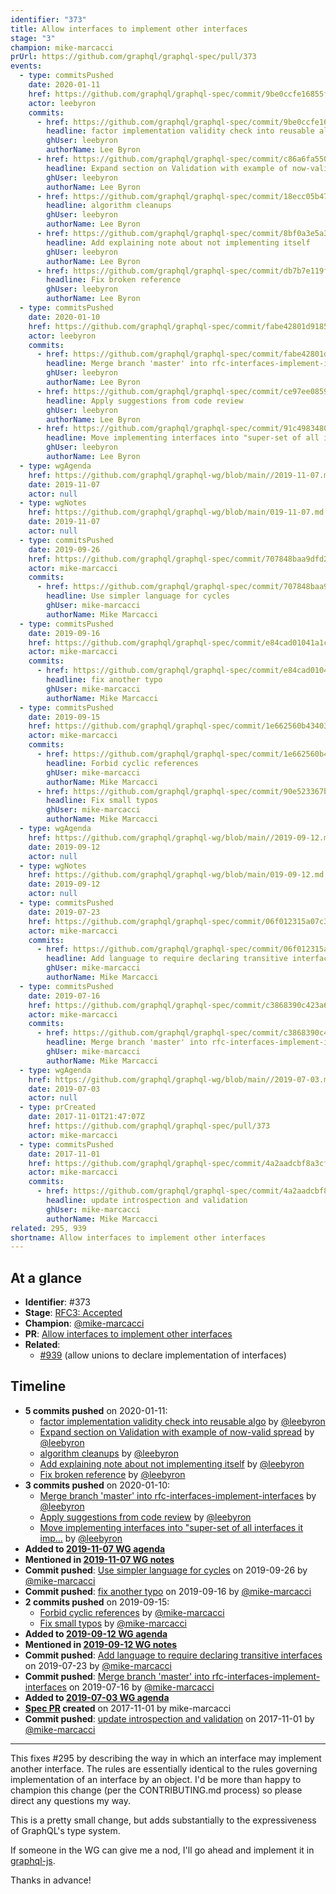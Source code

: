 ```yaml
---
identifier: "373"
title: Allow interfaces to implement other interfaces
stage: "3"
champion: mike-marcacci
prUrl: https://github.com/graphql/graphql-spec/pull/373
events:
  - type: commitsPushed
    date: 2020-01-11
    href: https://github.com/graphql/graphql-spec/commit/9be0ccfe16855fee3f78863df11c4814f4db6d03
    actor: leebyron
    commits:
      - href: https://github.com/graphql/graphql-spec/commit/9be0ccfe16855fee3f78863df11c4814f4db6d03
        headline: factor implementation validity check into reusable algo
        ghUser: leebyron
        authorName: Lee Byron
      - href: https://github.com/graphql/graphql-spec/commit/c86a6fa5500f8682d4fc63b83f9a0d8964ab8493
        headline: Expand section on Validation with example of now-valid spread
        ghUser: leebyron
        authorName: Lee Byron
      - href: https://github.com/graphql/graphql-spec/commit/18ecc05b47815e167567ce72a80c1def6e1de84f
        headline: algorithm cleanups
        ghUser: leebyron
        authorName: Lee Byron
      - href: https://github.com/graphql/graphql-spec/commit/8bf0a3e5a3cb530275bef296f543e023943d6166
        headline: Add explaining note about not implementing itself
        ghUser: leebyron
        authorName: Lee Byron
      - href: https://github.com/graphql/graphql-spec/commit/db7b7e119f8f23b3033ec70da482f2894f045f3f
        headline: Fix broken reference
        ghUser: leebyron
        authorName: Lee Byron
  - type: commitsPushed
    date: 2020-01-10
    href: https://github.com/graphql/graphql-spec/commit/fabe42801d91855aba742933ca29bd34df1d1166
    actor: leebyron
    commits:
      - href: https://github.com/graphql/graphql-spec/commit/fabe42801d91855aba742933ca29bd34df1d1166
        headline: Merge branch 'master' into rfc-interfaces-implement-interfaces
        ghUser: leebyron
        authorName: Lee Byron
      - href: https://github.com/graphql/graphql-spec/commit/ce97ee085945256eed87c9a08891e6e85f14a4a5
        headline: Apply suggestions from code review
        ghUser: leebyron
        authorName: Lee Byron
      - href: https://github.com/graphql/graphql-spec/commit/91c498348015d158d097f0d15a86b963f95f7724
        headline: Move implementing interfaces into "super-set of all interfaces it imp…
        ghUser: leebyron
        authorName: Lee Byron
  - type: wgAgenda
    href: https://github.com/graphql/graphql-wg/blob/main//2019-11-07.md
    date: 2019-11-07
    actor: null
  - type: wgNotes
    href: https://github.com/graphql/graphql-wg/blob/main/019-11-07.md
    date: 2019-11-07
    actor: null
  - type: commitsPushed
    date: 2019-09-26
    href: https://github.com/graphql/graphql-spec/commit/707848baa9dfd25f0de4a53f52fcb704e7fc9483
    actor: mike-marcacci
    commits:
      - href: https://github.com/graphql/graphql-spec/commit/707848baa9dfd25f0de4a53f52fcb704e7fc9483
        headline: Use simpler language for cycles
        ghUser: mike-marcacci
        authorName: Mike Marcacci
  - type: commitsPushed
    date: 2019-09-16
    href: https://github.com/graphql/graphql-spec/commit/e84cad01041a1c58f5b46f46cbf1128288a24bb2
    actor: mike-marcacci
    commits:
      - href: https://github.com/graphql/graphql-spec/commit/e84cad01041a1c58f5b46f46cbf1128288a24bb2
        headline: fix another typo
        ghUser: mike-marcacci
        authorName: Mike Marcacci
  - type: commitsPushed
    date: 2019-09-15
    href: https://github.com/graphql/graphql-spec/commit/1e662560b434035d1543b7133177ab8e5ec3de35
    actor: mike-marcacci
    commits:
      - href: https://github.com/graphql/graphql-spec/commit/1e662560b434035d1543b7133177ab8e5ec3de35
        headline: Forbid cyclic references
        ghUser: mike-marcacci
        authorName: Mike Marcacci
      - href: https://github.com/graphql/graphql-spec/commit/90e523367befa0adf50f1031ceb7f40377a1e7db
        headline: Fix small typos
        ghUser: mike-marcacci
        authorName: Mike Marcacci
  - type: wgAgenda
    href: https://github.com/graphql/graphql-wg/blob/main//2019-09-12.md
    date: 2019-09-12
    actor: null
  - type: wgNotes
    href: https://github.com/graphql/graphql-wg/blob/main/019-09-12.md
    date: 2019-09-12
    actor: null
  - type: commitsPushed
    date: 2019-07-23
    href: https://github.com/graphql/graphql-spec/commit/06f012315a07c3c0c1cc3143d56f45c36e74d11d
    actor: mike-marcacci
    commits:
      - href: https://github.com/graphql/graphql-spec/commit/06f012315a07c3c0c1cc3143d56f45c36e74d11d
        headline: Add language to require declaring transitive interfaces
        ghUser: mike-marcacci
        authorName: Mike Marcacci
  - type: commitsPushed
    date: 2019-07-16
    href: https://github.com/graphql/graphql-spec/commit/c3868390c423a6df8523e04999f0803723c08d0c
    actor: mike-marcacci
    commits:
      - href: https://github.com/graphql/graphql-spec/commit/c3868390c423a6df8523e04999f0803723c08d0c
        headline: Merge branch 'master' into rfc-interfaces-implement-interfaces
        ghUser: mike-marcacci
        authorName: Mike Marcacci
  - type: wgAgenda
    href: https://github.com/graphql/graphql-wg/blob/main//2019-07-03.md
    date: 2019-07-03
    actor: null
  - type: prCreated
    date: 2017-11-01T21:47:07Z
    href: https://github.com/graphql/graphql-spec/pull/373
    actor: mike-marcacci
  - type: commitsPushed
    date: 2017-11-01
    href: https://github.com/graphql/graphql-spec/commit/4a2aadcbf8a3cf762bd8ed161c41fc36a79bd4e3
    actor: mike-marcacci
    commits:
      - href: https://github.com/graphql/graphql-spec/commit/4a2aadcbf8a3cf762bd8ed161c41fc36a79bd4e3
        headline: update introspection and validation
        ghUser: mike-marcacci
        authorName: Mike Marcacci
related: 295, 939
shortname: Allow interfaces to implement other interfaces
---
```


## At a glance

- **Identifier**: #373
- **Stage**: [RFC3: Accepted](https://github.com/graphql/graphql-spec/blob/main/CONTRIBUTING.md#stage-3-accepted)
- **Champion**: [@mike-marcacci](https://github.com/mike-marcacci)
- **PR**: [Allow interfaces to implement other interfaces](https://github.com/graphql/graphql-spec/pull/373)
- **Related**:
  - [#939](/rfcs/939 "allow unions to declare implementation of interfaces / RFC1") (allow unions to declare implementation of interfaces)

<!-- BEGIN_CUSTOM_TEXT -->



<!-- END_CUSTOM_TEXT -->

## Timeline

- **5 commits pushed** on 2020-01-11:
  - [factor implementation validity check into reusable algo](https://github.com/graphql/graphql-spec/commit/9be0ccfe16855fee3f78863df11c4814f4db6d03) by [@leebyron](https://github.com/leebyron)
  - [Expand section on Validation with example of now-valid spread](https://github.com/graphql/graphql-spec/commit/c86a6fa5500f8682d4fc63b83f9a0d8964ab8493) by [@leebyron](https://github.com/leebyron)
  - [algorithm cleanups](https://github.com/graphql/graphql-spec/commit/18ecc05b47815e167567ce72a80c1def6e1de84f) by [@leebyron](https://github.com/leebyron)
  - [Add explaining note about not implementing itself](https://github.com/graphql/graphql-spec/commit/8bf0a3e5a3cb530275bef296f543e023943d6166) by [@leebyron](https://github.com/leebyron)
  - [Fix broken reference](https://github.com/graphql/graphql-spec/commit/db7b7e119f8f23b3033ec70da482f2894f045f3f) by [@leebyron](https://github.com/leebyron)
- **3 commits pushed** on 2020-01-10:
  - [Merge branch 'master' into rfc-interfaces-implement-interfaces](https://github.com/graphql/graphql-spec/commit/fabe42801d91855aba742933ca29bd34df1d1166) by [@leebyron](https://github.com/leebyron)
  - [Apply suggestions from code review](https://github.com/graphql/graphql-spec/commit/ce97ee085945256eed87c9a08891e6e85f14a4a5) by [@leebyron](https://github.com/leebyron)
  - [Move implementing interfaces into "super-set of all interfaces it imp…](https://github.com/graphql/graphql-spec/commit/91c498348015d158d097f0d15a86b963f95f7724) by [@leebyron](https://github.com/leebyron)
- **Added to [2019-11-07 WG agenda](https://github.com/graphql/graphql-wg/blob/main//2019-11-07.md)**
- **Mentioned in [2019-11-07 WG notes](https://github.com/graphql/graphql-wg/blob/main/019-11-07.md)**
- **Commit pushed**: [Use simpler language for cycles](https://github.com/graphql/graphql-spec/commit/707848baa9dfd25f0de4a53f52fcb704e7fc9483) on 2019-09-26 by [@mike-marcacci](https://github.com/mike-marcacci)
- **Commit pushed**: [fix another typo](https://github.com/graphql/graphql-spec/commit/e84cad01041a1c58f5b46f46cbf1128288a24bb2) on 2019-09-16 by [@mike-marcacci](https://github.com/mike-marcacci)
- **2 commits pushed** on 2019-09-15:
  - [Forbid cyclic references](https://github.com/graphql/graphql-spec/commit/1e662560b434035d1543b7133177ab8e5ec3de35) by [@mike-marcacci](https://github.com/mike-marcacci)
  - [Fix small typos](https://github.com/graphql/graphql-spec/commit/90e523367befa0adf50f1031ceb7f40377a1e7db) by [@mike-marcacci](https://github.com/mike-marcacci)
- **Added to [2019-09-12 WG agenda](https://github.com/graphql/graphql-wg/blob/main//2019-09-12.md)**
- **Mentioned in [2019-09-12 WG notes](https://github.com/graphql/graphql-wg/blob/main/019-09-12.md)**
- **Commit pushed**: [Add language to require declaring transitive interfaces](https://github.com/graphql/graphql-spec/commit/06f012315a07c3c0c1cc3143d56f45c36e74d11d) on 2019-07-23 by [@mike-marcacci](https://github.com/mike-marcacci)
- **Commit pushed**: [Merge branch 'master' into rfc-interfaces-implement-interfaces](https://github.com/graphql/graphql-spec/commit/c3868390c423a6df8523e04999f0803723c08d0c) on 2019-07-16 by [@mike-marcacci](https://github.com/mike-marcacci)
- **Added to [2019-07-03 WG agenda](https://github.com/graphql/graphql-wg/blob/main//2019-07-03.md)**
- **[Spec PR](https://github.com/graphql/graphql-spec/pull/373) created** on 2017-11-01 by mike-marcacci
- **Commit pushed**: [update introspection and validation](https://github.com/graphql/graphql-spec/commit/4a2aadcbf8a3cf762bd8ed161c41fc36a79bd4e3) on 2017-11-01 by [@mike-marcacci](https://github.com/mike-marcacci)

<!-- VERBATIM -->

---

This fixes #295 by describing the way in which an interface may implement another interface. The rules are essentially identical to the rules governing implementation of an interface by an object. I'd be more than happy to champion this change (per the CONTRIBUTING.md process) so please direct any questions my way.

This is a pretty small change, but adds substantially to the expressiveness of GraphQL's type system.

If someone in the WG can give me a nod, I'll go ahead and implement it in [graphql-js](https://github.com/graphql/graphql-js).

Thanks in advance!
